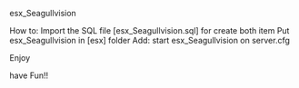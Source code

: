 esx_Seagullvision

How to: Import the SQL file [esx_Seagullvision.sql] for create both item Put esx_Seagullvision in [esx] folder Add: start esx_Seagullvision on server.cfg

Enjoy

have Fun!!
